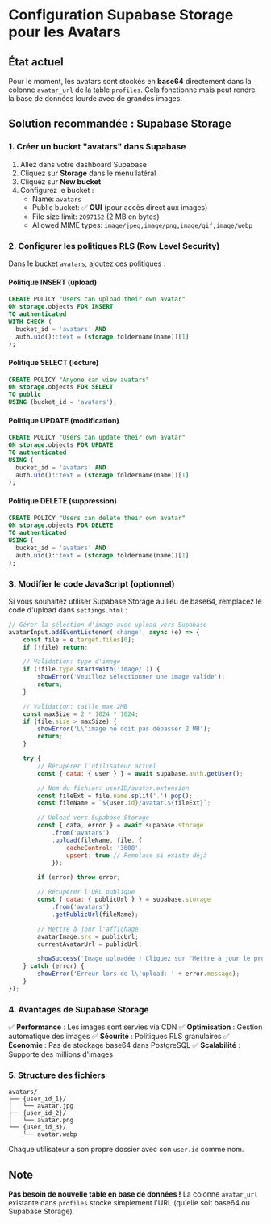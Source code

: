 # Configuration Supabase Storage pour les Avatars

## État actuel

Pour le moment, les avatars sont stockés en **base64** directement dans la colonne `avatar_url` de la table `profiles`. Cela fonctionne mais peut rendre la base de données lourde avec de grandes images.

## Solution recommandée : Supabase Storage

### 1. Créer un bucket "avatars" dans Supabase

1. Allez dans votre dashboard Supabase
2. Cliquez sur **Storage** dans le menu latéral
3. Cliquez sur **New bucket**
4. Configurez le bucket :
   - Name: `avatars`
   - Public bucket: ✅ **OUI** (pour accès direct aux images)
   - File size limit: `2097152` (2 MB en bytes)
   - Allowed MIME types: `image/jpeg,image/png,image/gif,image/webp`

### 2. Configurer les politiques RLS (Row Level Security)

Dans le bucket `avatars`, ajoutez ces politiques :

#### Politique INSERT (upload)
```sql
CREATE POLICY "Users can upload their own avatar"
ON storage.objects FOR INSERT
TO authenticated
WITH CHECK (
  bucket_id = 'avatars' AND
  auth.uid()::text = (storage.foldername(name))[1]
);
```

#### Politique SELECT (lecture)
```sql
CREATE POLICY "Anyone can view avatars"
ON storage.objects FOR SELECT
TO public
USING (bucket_id = 'avatars');
```

#### Politique UPDATE (modification)
```sql
CREATE POLICY "Users can update their own avatar"
ON storage.objects FOR UPDATE
TO authenticated
USING (
  bucket_id = 'avatars' AND
  auth.uid()::text = (storage.foldername(name))[1]
);
```

#### Politique DELETE (suppression)
```sql
CREATE POLICY "Users can delete their own avatar"
ON storage.objects FOR DELETE
TO authenticated
USING (
  bucket_id = 'avatars' AND
  auth.uid()::text = (storage.foldername(name))[1]
);
```

### 3. Modifier le code JavaScript (optionnel)

Si vous souhaitez utiliser Supabase Storage au lieu de base64, remplacez le code d'upload dans `settings.html` :

```javascript
// Gérer la sélection d'image avec upload vers Supabase
avatarInput.addEventListener('change', async (e) => {
    const file = e.target.files[0];
    if (!file) return;

    // Validation: type d'image
    if (!file.type.startsWith('image/')) {
        showError('Veuillez sélectionner une image valide');
        return;
    }

    // Validation: taille max 2MB
    const maxSize = 2 * 1024 * 1024;
    if (file.size > maxSize) {
        showError('L\'image ne doit pas dépasser 2 MB');
        return;
    }

    try {
        // Récupérer l'utilisateur actuel
        const { data: { user } } = await supabase.auth.getUser();

        // Nom du fichier: userID/avatar.extension
        const fileExt = file.name.split('.').pop();
        const fileName = `${user.id}/avatar.${fileExt}`;

        // Upload vers Supabase Storage
        const { data, error } = await supabase.storage
            .from('avatars')
            .upload(fileName, file, {
                cacheControl: '3600',
                upsert: true // Remplace si existe déjà
            });

        if (error) throw error;

        // Récupérer l'URL publique
        const { data: { publicUrl } } = supabase.storage
            .from('avatars')
            .getPublicUrl(fileName);

        // Mettre à jour l'affichage
        avatarImage.src = publicUrl;
        currentAvatarUrl = publicUrl;

        showSuccess('Image uploadée ! Cliquez sur "Mettre à jour le profil" pour sauvegarder');
    } catch (error) {
        showError('Erreur lors de l\'upload: ' + error.message);
    }
});
```

### 4. Avantages de Supabase Storage

✅ **Performance** : Les images sont servies via CDN
✅ **Optimisation** : Gestion automatique des images
✅ **Sécurité** : Politiques RLS granulaires
✅ **Économie** : Pas de stockage base64 dans PostgreSQL
✅ **Scalabilité** : Supporte des millions d'images

### 5. Structure des fichiers

```
avatars/
├── {user_id_1}/
│   └── avatar.jpg
├── {user_id_2}/
│   └── avatar.png
└── {user_id_3}/
    └── avatar.webp
```

Chaque utilisateur a son propre dossier avec son `user.id` comme nom.

## Note

**Pas besoin de nouvelle table en base de données !** La colonne `avatar_url` existante dans `profiles` stocke simplement l'URL (qu'elle soit base64 ou Supabase Storage).
